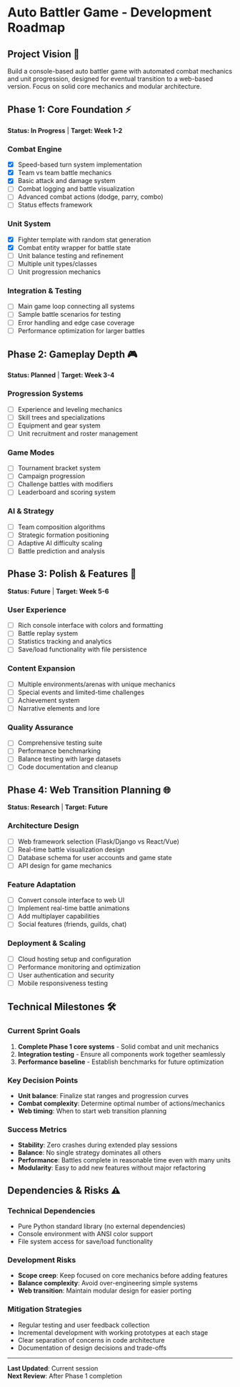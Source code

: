 # Auto Battler Game - Development Roadmap

## Project Vision 🎯
Build a console-based auto battler game with automated combat mechanics and unit progression, designed for eventual transition to a web-based version. Focus on solid core mechanics and modular architecture.

## Phase 1: Core Foundation ⚡ 
**Status: In Progress** | **Target: Week 1-2**

### Combat Engine
- [x] Speed-based turn system implementation
- [x] Team vs team battle mechanics  
- [x] Basic attack and damage system
- [ ] Combat logging and battle visualization
- [ ] Advanced combat actions (dodge, parry, combo)
- [ ] Status effects framework

### Unit System
- [x] Fighter template with random stat generation
- [x] Combat entity wrapper for battle state
- [ ] Unit balance testing and refinement
- [ ] Multiple unit types/classes
- [ ] Unit progression mechanics

### Integration & Testing
- [ ] Main game loop connecting all systems
- [ ] Sample battle scenarios for testing
- [ ] Error handling and edge case coverage
- [ ] Performance optimization for larger battles

## Phase 2: Gameplay Depth 🎮
**Status: Planned** | **Target: Week 3-4**

### Progression Systems
- [ ] Experience and leveling mechanics
- [ ] Skill trees and specializations  
- [ ] Equipment and gear system
- [ ] Unit recruitment and roster management

### Game Modes
- [ ] Tournament bracket system
- [ ] Campaign progression
- [ ] Challenge battles with modifiers
- [ ] Leaderboard and scoring system

### AI & Strategy
- [ ] Team composition algorithms
- [ ] Strategic formation positioning
- [ ] Adaptive AI difficulty scaling
- [ ] Battle prediction and analysis

## Phase 3: Polish & Features 🌟
**Status: Future** | **Target: Week 5-6**

### User Experience
- [ ] Rich console interface with colors and formatting
- [ ] Battle replay system
- [ ] Statistics tracking and analytics
- [ ] Save/load functionality with file persistence

### Content Expansion
- [ ] Multiple environments/arenas with unique mechanics
- [ ] Special events and limited-time challenges
- [ ] Achievement system
- [ ] Narrative elements and lore

### Quality Assurance
- [ ] Comprehensive testing suite
- [ ] Performance benchmarking
- [ ] Balance testing with large datasets
- [ ] Code documentation and cleanup

## Phase 4: Web Transition Planning 🌐
**Status: Research** | **Target: Future**

### Architecture Design
- [ ] Web framework selection (Flask/Django vs React/Vue)
- [ ] Real-time battle visualization design
- [ ] Database schema for user accounts and game state
- [ ] API design for game mechanics

### Feature Adaptation
- [ ] Convert console interface to web UI
- [ ] Implement real-time battle animations
- [ ] Add multiplayer capabilities
- [ ] Social features (friends, guilds, chat)

### Deployment & Scaling
- [ ] Cloud hosting setup and configuration
- [ ] Performance monitoring and optimization
- [ ] User authentication and security
- [ ] Mobile responsiveness testing

## Technical Milestones 🛠️

### Current Sprint Goals
1. **Complete Phase 1 core systems** - Solid combat and unit mechanics
2. **Integration testing** - Ensure all components work together seamlessly  
3. **Performance baseline** - Establish benchmarks for future optimization

### Key Decision Points
- **Unit balance**: Finalize stat ranges and progression curves
- **Combat complexity**: Determine optimal number of actions/mechanics
- **Web timing**: When to start web transition planning

### Success Metrics
- **Stability**: Zero crashes during extended play sessions
- **Balance**: No single strategy dominates all others  
- **Performance**: Battles complete in reasonable time even with many units
- **Modularity**: Easy to add new features without major refactoring

## Dependencies & Risks ⚠️

### Technical Dependencies
- Pure Python standard library (no external dependencies)
- Console environment with ANSI color support
- File system access for save/load functionality

### Development Risks
- **Scope creep**: Keep focused on core mechanics before adding features
- **Balance complexity**: Avoid over-engineering simple systems
- **Web transition**: Maintain modular design for easier porting

### Mitigation Strategies
- Regular testing and user feedback collection
- Incremental development with working prototypes at each stage
- Clear separation of concerns in code architecture
- Documentation of design decisions and trade-offs

---

**Last Updated**: Current session  
**Next Review**: After Phase 1 completion